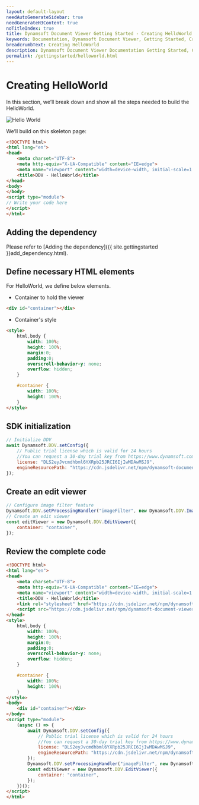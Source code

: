 ```yaml
---
layout: default-layout
needAutoGenerateSidebar: true
needGenerateH3Content: true
noTitleIndex: true
title: Dynamsoft Document Viewer Getting Started - Creating HelloWorld
keywords: Documentation, Dynamsoft Document Viewer, Getting Started, Creating HelloWorld
breadcrumbText: Creating HelloWorld
description: Dynamsoft Document Viewer Documentation Getting Started, Creating HelloWorld
permalink: /gettingstarted/helloworld.html
---
```


# Creating HelloWorld

In this section, we’ll break down and show all the steps needed to build the HelloWorld.

![Hello World](/assets/imgs/helloWorld.GIF)

We’ll build on this skeleton page:

```html
<!DOCTYPE html>
<html lang="en">
<head>
    <meta charset="UTF-8">
    <meta http-equiv="X-UA-Compatible" content="IE=edge">
    <meta name="viewport" content="width=device-width, initial-scale=1.0, minimum-scale=1.0, maximum-scale=1.0, user-scalable=no">
    <title>DDV - HelloWorld</title>
</head>
<body>
</body>
<script type="module">
// Write your code here
</script>
</html>
```

## Adding the dependency

Please refer to [Adding the dependency]({{ site.gettingstarted }}add_dependency.html).

## Define necessary HTML elements

For HelloWorld, we define below elements.

- Container to hold the viewer

```html
<div id="container"></div>
```

- Container's style

```html
<style>
    html,body {
        width: 100%;
        height: 100%;
        margin:0;
        padding:0;
        overscroll-behavior-y: none;
        overflow: hidden;
    }

    #container {
        width: 100%;
        height: 100%;
    }
</style>
```

## SDK initialization

```javascript
// Initialize DDV
await Dynamsoft.DDV.setConfig({
    // Public trial license which is valid for 24 hours
    //You can request a 30-day trial key from https://www.dynamsoft.com/customer/license/trialLicense/?product=ddv
    license: "DLS2eyJvcmdhbml6YXRpb25JRCI6IjIwMDAwMSJ9", 
    engineResourcePath: "https://cdn.jsdelivr.net/npm/dynamsoft-document-viewer@latest/dist/engine",
});
```

## Create an edit viewer

```javascript
// Configure image filter feature
Dynamsoft.DDV.setProcessingHandler("imageFilter", new Dynamsoft.DDV.ImageFilter());
// Create an edit viewer
const editViewer = new Dynamsoft.DDV.EditViewer({
    container: "container",
});
```

## Review the complete code

```html
<!DOCTYPE html>
<html lang="en">
<head>
    <meta charset="UTF-8">
    <meta http-equiv="X-UA-Compatible" content="IE=edge">
    <meta name="viewport" content="width=device-width, initial-scale=1.0, minimum-scale=1.0, maximum-scale=1.0, user-scalable=no">
    <title>DDV - HelloWorld</title>
    <link rel="stylesheet" href="https://cdn.jsdelivr.net/npm/dynamsoft-document-viewer@latest/dist/ddv.css">
    <script src="https://cdn.jsdelivr.net/npm/dynamsoft-document-viewer@latest/dist/ddv.js"></script>
</head>
<style>
    html,body {
        width: 100%;
        height: 100%;
        margin:0;
        padding:0;
        overscroll-behavior-y: none;
        overflow: hidden;
    }

    #container {
        width: 100%;
        height: 100%;
    }
</style>
<body>
    <div id="container"></div>
</body>
<script type="module">
    (async () => {
        await Dynamsoft.DDV.setConfig({
            // Public trial license which is valid for 24 hours
            //You can request a 30-day trial key from https://www.dynamsoft.com/customer/license/trialLicense/?product=ddv
            license: "DLS2eyJvcmdhbml6YXRpb25JRCI6IjIwMDAwMSJ9",
            engineResourcePath: "https://cdn.jsdelivr.net/npm/dynamsoft-document-viewer@latest/dist/engine",
        });
        Dynamsoft.DDV.setProcessingHandler("imageFilter", new Dynamsoft.DDV.ImageFilter());
        const editViewer = new Dynamsoft.DDV.EditViewer({
            container: "container",
        });
    })();
</script>
</html>
```